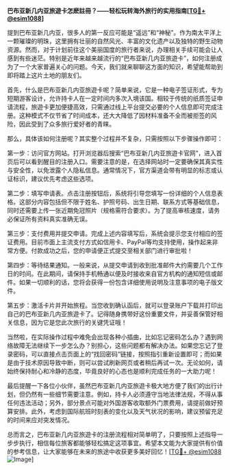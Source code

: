 **巴布亚新几内亚旅遊卡怎麽註冊？——轻松玩转海外旅行的实用指南[[TG💪+ @esim1088](https://t.me/s/esim1088)]**

提到巴布亚新几内亚，很多人的第一反应可能是“遥远”和“神秘”。作为南太平洋上一颗璀璨的明珠，这里拥有壮丽的自然风光、丰富的文化遗产以及独特的野生动物资源。然而，对于计划前往这个美丽国度的旅行者来说，办理相关手续可能会让人感到有些迷茫。特别是近年来越来越流行的“巴布亚新几内亚旅遊卡”，如何注册成为了一个大家普遍关心的问题。今天，我们就来聊聊这方面的知识，希望能帮助到即将踏上这片土地的朋友们。

首先，什么是巴布亚新几内亚旅遊卡呢？简单来说，它是一种电子签证形式，专为短期游客设计，允许持卡人在一定时间内多次入境该国。相较于传统的纸质签证申请流程，旅遊卡更加便捷高效，只需通过线上平台提交必要的个人信息即可完成注册。这种模式不仅节省了时间成本，还大大降低了因材料准备不全而被拒签的风险，因此受到了众多旅行爱好者的青睐。

那么，具体该如何注册呢？其实整个过程并不复杂，只需按照以下步骤操作即可：

第一步：访问官方网站。打开浏览器后搜索“巴布亚新几内亚旅遊卡官网”，进入首页后可以看到醒目的注册入口。需要注意的是，在选择网站时一定要确保其真实性与安全性，以免泄露个人隐私信息。通常情况下，官方渠道会带有明显的标志或认证标识，建议优先考虑这些选项。

第二步：填写申请表。点击注册按钮后，系统将引导您填写一份详细的个人信息表格。这部分内容包括但不限于姓名、护照号码、出生日期、联系方式等基础信息，同时还需要上传一张近期免冠照片（规格需符合要求）。为了提高审核速度，请务必保证所有资料真实准确无误。

第三步：支付费用并提交申请。完成上述内容填写后，系统会提示您支付相应的签证费用。目前市面上主流支付方式如信用卡、PayPal等均支持使用，操作起来非常方便。付款成功之后，您的申请便正式提交至相关部门进行审批啦！

第四步：等待结果通知。一般来说，从提交申请到收到批准邮件大约需要几个工作日的时间。在此期间，请保持手机畅通以便及时接收来自官方机构的通知短信或邮件。如果一切顺利的话，您将会获得一份包含详细使用说明及注意事项的电子版文件。

第五步：激活卡片并开始旅程。当您收到确认函后，就可以登录账户下载并打印出自己的巴布亚新几内亚旅遊卡了。记得随身携带好这份重要文件，并妥善保管好相关信息，因为它是您此次旅行的关键凭证哦！

当然啦，在实际操作过程中难免会出现各种小插曲，比如忘记密码怎么办？遇到网络故障无法继续下一步怎么办？别担心，这些问题都有解决办法。如果您忘记了登录密码，可以直接点击页面上的“找回密码”链接，按照指引重新设置即可；而如果是由于技术原因导致中断，则可以尝试刷新网页或者稍后再试一次。无论如何，请始终保持耐心和冷静的态度，毕竟良好的心态也是顺利完成任务的一大助力呢！

最后提醒一下各位小伙伴，虽然巴布亚新几内亚旅遊卡极大地方便了我们的出行计划，但仍然有一些细节需要注意。例如，持卡人必须遵守当地法律法规，不得从事任何违法活动；另外，部分景点可能对外国游客收取额外门票费用，请提前做好预算安排。此外，考虑到国际航班时刻表的变化以及天气状况的影响，建议预留充足的时间来应对突发情况。

总而言之，巴布亚新几内亚旅遊卡的注册流程相对简单明了，只要按照上述指导一步步执行，相信每位旅客都能够轻松搞定这项事宜。希望本文能为大家提供有价值的参考信息，让大家能够在未来的旅途中收获更多美好回忆！[[TG💪+ @esim1088](https://t.me/s/esim1088) ![Image](https://i.postimg.cc/4NQfJmqS/Snipaste-2025-05-13-00-14-12.png)]